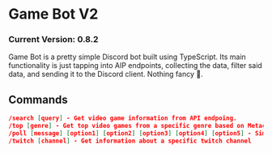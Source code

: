 # Game Bot V2
### Current Version: 0.8.2

Game Bot is a pretty simple Discord bot built using TypeScript. Its main functionality is just tapping into AIP endpoints, collecting the data, filter said data, and sending it to the Discord client. Nothing fancy 🙂.

## Commands
```json
/search [query] - Get video game information from API endpoing.
/top [genre] - Get top video games from a specific genre based on Metacritic score.
/poll [message] [option1] [option2] [option3] [option4] [option5] - Simple poll, max options is 5.
/twitch [channel] - Get information about a specific twitch channel
```
